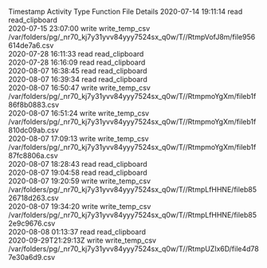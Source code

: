 Timestamp	Activity Type	Function	File	Details
2020-07-14 19:11:14	read	read_clipboard		
2020-07-15 23:07:00	write	write_temp_csv	/var/folders/pg/_nr70_kj7y31yvv84yyy7524sx_q0w/T//RtmpVofJ8m/file956614de7a6.csv	
2020-07-28 16:11:33	read	read_clipboard		
2020-07-28 16:16:09	read	read_clipboard		
2020-08-07 16:38:45	read	read_clipboard		
2020-08-07 16:39:34	read	read_clipboard		
2020-08-07 16:50:47	write	write_temp_csv	/var/folders/pg/_nr70_kj7y31yvv84yyy7524sx_q0w/T//RtmpmoYgXm/fileb1f86f8b0883.csv	
2020-08-07 16:51:24	write	write_temp_csv	/var/folders/pg/_nr70_kj7y31yvv84yyy7524sx_q0w/T//RtmpmoYgXm/fileb1f810dc09ab.csv	
2020-08-07 17:09:13	write	write_temp_csv	/var/folders/pg/_nr70_kj7y31yvv84yyy7524sx_q0w/T//RtmpmoYgXm/fileb1f87fc8806a.csv	
2020-08-07 18:28:43	read	read_clipboard		
2020-08-07 19:04:58	read	read_clipboard		
2020-08-07 19:20:59	write	write_temp_csv	/var/folders/pg/_nr70_kj7y31yvv84yyy7524sx_q0w/T//RtmpLfHHNE/fileb8526718d263.csv	
2020-08-07 19:34:20	write	write_temp_csv	/var/folders/pg/_nr70_kj7y31yvv84yyy7524sx_q0w/T//RtmpLfHHNE/fileb852e9c9676.csv	
2020-08-08 01:13:37	read	read_clipboard		
2020-09-29T21:29:13Z	write	write_temp_csv	/var/folders/pg/_nr70_kj7y31yvv84yyy7524sx_q0w/T//RtmpUZIx6D/file4d787e30a6d9.csv	
